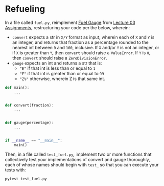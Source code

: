 # Refueling

In a file called `fuel.py`, reimplement [Fuel Gauge](../../../Lecture%2003%20-%20Exceptions/Assignments/01_fuel_gauge/fuel.py) from [Lecture 03 Assignments](../../../Lecture%2003%20-%20Exceptions/Assignments/01_fuel_gauge/README.md), restructuring your code per the below, wherein:

* `convert` expects a str in `X/Y` format as input, wherein each of `X` and `Y` is an integer, and returns that fraction as a percentage rounded to the nearest int between `0` and `100`, inclusive. If `X` and/or `Y` is not an integer, or if `X` is greater than `Y`, then `convert` should raise a `ValueError`. If `Y` is `0`, then `convert` should raise a `ZeroDivisionError`.
* `gauge` expects an int and returns a str that is:
    * `"E"` if that int is less than or equal to `1`
    * `"F"` if that int is greater than or equal to `99`
    * `"Z%"` otherwise, wherein Z is that same int.

```python
def main():
    ...


def convert(fraction):
    ...


def gauge(percentage):
    ...


if __name__ == "__main__":
    main()
```

Then, in a file called `test_fuel.py`, implement two or more functions that collectively test your implementations of convert and gauge thoroughly, each of whose names should begin with `test_` so that you can execute your tests with:
```shell
pytest test_fuel.py
```